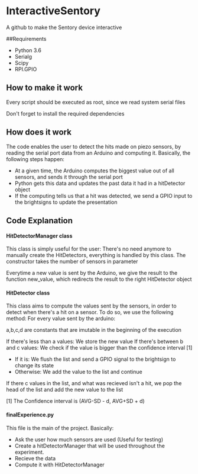 # InteractiveSentory
A github to make the Sentory device interactive

##Requirements

- Python 3.6 
- Serialg
- Scipy
- RPI.GPIO 

## How to make it work

Every script should be executed as root, since we read system serial files

Don't forget to install the required dependencies

## How does it work

The code enables the user to detect the hits made on piezo sensors, by reading the serial port data from an Arduino and
computing it. Basically, the following steps happen:
- At a given time, the Arduino computes the biggest value out of all sensors, and sends it through the serial port
- Python gets this data and updates the past data it had in a hitDetector object
- If the computing tells us that a hit was detected, we send a GPIO input to the brightsigns to update the presentation

## Code Explanation

#### HitDetectorManager class

This class is simply useful for the user: There's no need anymore to manually create the HitDetectors, everything
is handled by this class. The constructor takes the number of sensors in parameter

Everytime a new value is sent by the Arduino, we give the result to the function new_value, which redirects the result 
to the right HitDetector object

#### HitDetector class

This class aims to compute the values sent by the sensors, in order to detect when there's a hit on a sensor. To do so,
we use the following method:
For every value sent by the arduino:

a,b,c,d are constants that are imutable in the beginning of the execution

If there's less than a values: We store the new value
If there's between b and c values: We check if the value is bigger than the confidence interval [1]
- If it is: We flush the list and send a GPIO signal to the brightsign to change its state
- Otherwise: We add the value to the list and continue

If there c values in the list, and what was recieved isn't a hit, we pop the head of the list and add the new value 
to the list



[1] The Confidence interval is (AVG-SD - d, AVG+SD + d)

#### finalExperience.py

This file is the main of the project. Basically:
- Ask the user how much sensors are used (Useful for testing)
- Create a hitDetectorManager that will be used throughout the experiment.
- Recieve the data
- Compute it with HitDetectorManager



